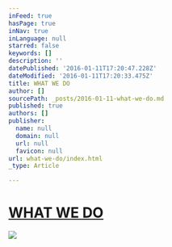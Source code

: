 ```yaml
---
inFeed: true
hasPage: true
inNav: true
inLanguage: null
starred: false
keywords: []
description: ''
datePublished: '2016-01-11T17:20:47.228Z'
dateModified: '2016-01-11T17:20:33.475Z'
title: WHAT WE DO
author: []
sourcePath: _posts/2016-01-11-what-we-do.md
published: true
authors: []
publisher:
  name: null
  domain: null
  url: null
  favicon: null
url: what-we-do/index.html
_type: Article

---
```

# [WHAT WE DO][0]
![](https://s3-us-west-2.amazonaws.com/the-grid-img/p/99d8ab44a21cfc6a4cbbde2249b799a7f76e6103.jpg)

[0]: /what-we-do-detail
